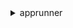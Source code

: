 <details><summary>apprunner</summary><blockquote>

- **<details><summary>associate-custom-domain</summary><blockquote>**

  * --service-arn
  * --domain-name
  * --enable-www-subdomain
  * --no-enable-www-subdomain
  * --cli-input-json
  * --cli-input-yaml
  * --generate-cli-skeleton


- **<details><summary>create-auto-scaling-configuration</summary><blockquote>**

  * --auto-scaling-configuration-name
  * --max-concurrency
  * --min-size
  * --max-size
  * --tags
  * --cli-input-json
  * --cli-input-yaml
  * --generate-cli-skeleton


- **<details><summary>create-connection</summary><blockquote>**

  * --connection-name
  * --provider-type
  * --tags
  * --cli-input-json
  * --cli-input-yaml
  * --generate-cli-skeleton


- **<details><summary>create-service</summary><blockquote>**

  * --service-name
  * --source-configuration
  * --instance-configuration
  * --tags
  * --encryption-configuration
  * --health-check-configuration
  * --auto-scaling-configuration-arn
  * --cli-input-json
  * --cli-input-yaml
  * --generate-cli-skeleton


- **<details><summary>delete-auto-scaling-configuration</summary><blockquote>**

  * --auto-scaling-configuration-arn
  * --cli-input-json
  * --cli-input-yaml
  * --generate-cli-skeleton


- **<details><summary>delete-connection</summary><blockquote>**

  * --connection-arn
  * --cli-input-json
  * --cli-input-yaml
  * --generate-cli-skeleton


- **<details><summary>delete-service</summary><blockquote>**

  * --service-arn
  * --cli-input-json
  * --cli-input-yaml
  * --generate-cli-skeleton


- **<details><summary>describe-auto-scaling-configuration</summary><blockquote>**

  * --auto-scaling-configuration-arn
  * --cli-input-json
  * --cli-input-yaml
  * --generate-cli-skeleton


- **<details><summary>describe-custom-domains</summary><blockquote>**

  * --service-arn
  * --next-token
  * --max-results
  * --cli-input-json
  * --cli-input-yaml
  * --generate-cli-skeleton


- **<details><summary>describe-service</summary><blockquote>**

  * --service-arn
  * --cli-input-json
  * --cli-input-yaml
  * --generate-cli-skeleton


- **<details><summary>disassociate-custom-domain</summary><blockquote>**

  * --service-arn
  * --domain-name
  * --cli-input-json
  * --cli-input-yaml
  * --generate-cli-skeleton


- **<details><summary>help</summary><blockquote>**

  * 


- **<details><summary>list-auto-scaling-configurations</summary><blockquote>**

  * --auto-scaling-configuration-name
  * --latest-only
  * --no-latest-only
  * --max-results
  * --next-token
  * --cli-input-json
  * --cli-input-yaml
  * --generate-cli-skeleton


- **<details><summary>list-connections</summary><blockquote>**

  * --connection-name
  * --max-results
  * --next-token
  * --cli-input-json
  * --cli-input-yaml
  * --generate-cli-skeleton


- **<details><summary>list-operations</summary><blockquote>**

  * --service-arn
  * --next-token
  * --max-results
  * --cli-input-json
  * --cli-input-yaml
  * --generate-cli-skeleton


- **<details><summary>list-services</summary><blockquote>**

  * --next-token
  * --max-results
  * --cli-input-json
  * --cli-input-yaml
  * --generate-cli-skeleton


- **<details><summary>list-tags-for-resource</summary><blockquote>**

  * --resource-arn
  * --cli-input-json
  * --cli-input-yaml
  * --generate-cli-skeleton


- **<details><summary>pause-service</summary><blockquote>**

  * --service-arn
  * --cli-input-json
  * --cli-input-yaml
  * --generate-cli-skeleton


- **<details><summary>resume-service</summary><blockquote>**

  * --service-arn
  * --cli-input-json
  * --cli-input-yaml
  * --generate-cli-skeleton


- **<details><summary>start-deployment</summary><blockquote>**

  * --service-arn
  * --cli-input-json
  * --cli-input-yaml
  * --generate-cli-skeleton


- **<details><summary>tag-resource</summary><blockquote>**

  * --resource-arn
  * --tags
  * --cli-input-json
  * --cli-input-yaml
  * --generate-cli-skeleton


- **<details><summary>untag-resource</summary><blockquote>**

  * --resource-arn
  * --tag-keys
  * --cli-input-json
  * --cli-input-yaml
  * --generate-cli-skeleton


- **<details><summary>update-service</summary><blockquote>**

  * --service-arn
  * --source-configuration
  * --instance-configuration
  * --auto-scaling-configuration-arn
  * --health-check-configuration
  * --cli-input-json
  * --cli-input-yaml
  * --generate-cli-skeleton


</blockquote></details>
</blockquote></details>
</blockquote></details>
</blockquote></details>
</blockquote></details>
</blockquote></details>
</blockquote></details>
</blockquote></details>
</blockquote></details>
</blockquote></details>
</blockquote></details>
</blockquote></details>
</blockquote></details>
</blockquote></details>
</blockquote></details>
</blockquote></details>
</blockquote></details>
</blockquote></details>
</blockquote></details>
</blockquote></details>
</blockquote></details>
</blockquote></details>
</blockquote></details>
</blockquote></details>
